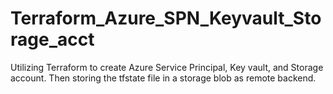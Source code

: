 # Terraform_Azure_SPN_Keyvault_Storage_acct

Utilizing Terraform to create Azure Service Principal, Key vault, and Storage account. Then storing the tfstate file in a storage blob as remote backend.
